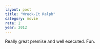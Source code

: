 ```yaml
---
layout: post
title: "Wreck-It Ralph"
category: movie
rate: 2
year: 2012
---
```


Really great premise and well executed. Fun.
